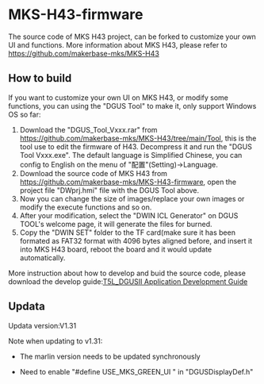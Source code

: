 # MKS-H43-firmware
The source code of MKS H43 project, can be forked to customize your own UI and functions. More information about MKS H43, please refer to https://github.com/makerbase-mks/MKS-H43

## How to build
If you want to customize your own UI on MKS H43, or modify some functions, you can using the "DGUS Tool" to make it, only support Windows OS so far:
1. Download the "DGUS_Tool_Vxxx.rar" from https://github.com/makerbase-mks/MKS-H43/tree/main/Tool, this is the tool use to edit the firmware of H43. Decompress it and run the "DGUS Tool Vxxx.exe". The default language is Simplified Chinese, you can config to English on the menu of "配置"(Setting)->Language.
2. Download the source code of MKS H43 from https://github.com/makerbase-mks/MKS-H43-firmware, open the project file "DWprj.hmi" file with the DGUS Tool above.
3. Now you can change the size of images/replace your own images or modify the execute functions and so on. 
4. After your modification, select the "DWIN ICL Generator" on DGUS TOOL's welcome page, it will generate the files for burned.
5. Copy the "DWIN SET" folder to the TF card(make sure it has been formated as FAT32 format with 4096 bytes aligned before, and insert it into MKS H43 board, reboot the board and it would update automatically.

More instruction about how to develop and buid the source code, please download the develop guide:[T5L_DGUSII Application Development Guide](https://github.com/makerbase-mks/MKS-H43/blob/main/Tool/T5L_DGUSII%20Application%20Development%20Guide20200902.pdf)

## Updata

Updata version:V1.31

Note when updating to v1.31:

- The marlin version needs to be updated synchronously

- Need to enable "\#define USE_MKS_GREEN_UI " in "DGUSDisplayDef.h"